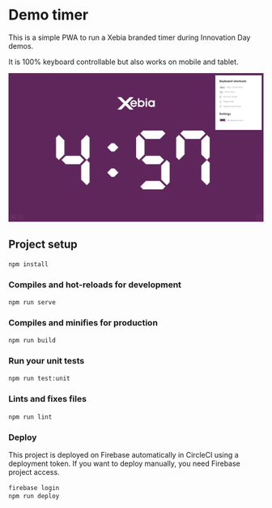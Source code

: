 # Demo timer

This is a simple PWA to run a Xebia branded timer during Innovation Day demos.

It is 100% keyboard controllable but also works on mobile and tablet.

![Screenshow of timer app](./preview.png)

## Project setup

```
npm install
```

### Compiles and hot-reloads for development

```
npm run serve
```

### Compiles and minifies for production

```
npm run build
```

### Run your unit tests

```
npm run test:unit
```

### Lints and fixes files

```
npm run lint
```

### Deploy

This project is deployed on Firebase automatically in CircleCI using a deployment token.
If you want to deploy manually, you need Firebase project access.

```
firebase login
npm run deploy
```

